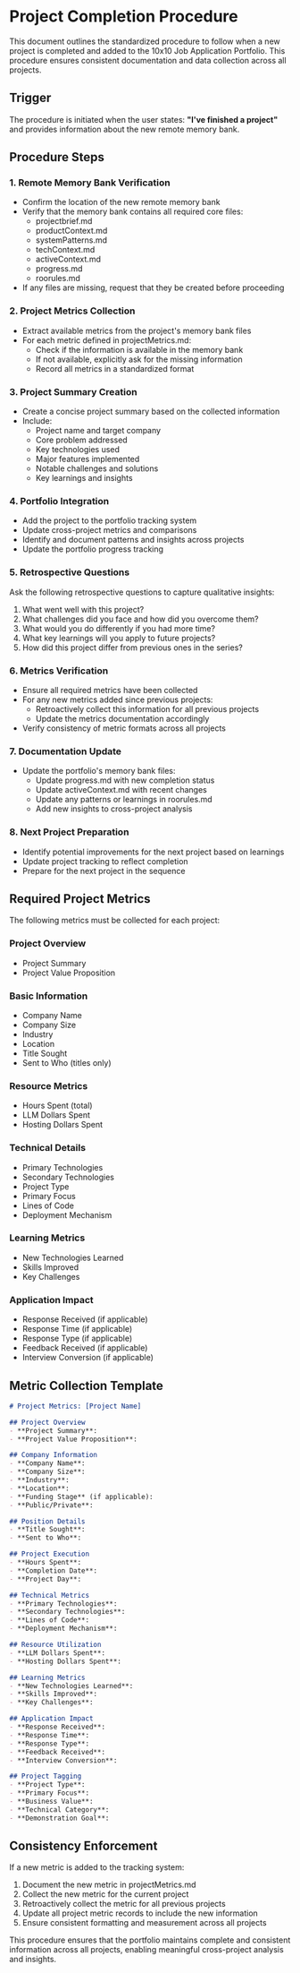 # Project Completion Procedure

This document outlines the standardized procedure to follow when a new project is completed and added to the 10x10 Job Application Portfolio. This procedure ensures consistent documentation and data collection across all projects.

## Trigger

The procedure is initiated when the user states: **"I've finished a project"** and provides information about the new remote memory bank.

## Procedure Steps

### 1. Remote Memory Bank Verification

- Confirm the location of the new remote memory bank
- Verify that the memory bank contains all required core files:
  - projectbrief.md
  - productContext.md
  - systemPatterns.md
  - techContext.md
  - activeContext.md
  - progress.md
  - roorules.md
- If any files are missing, request that they be created before proceeding

### 2. Project Metrics Collection

- Extract available metrics from the project's memory bank files
- For each metric defined in projectMetrics.md:
  - Check if the information is available in the memory bank
  - If not available, explicitly ask for the missing information
  - Record all metrics in a standardized format

### 3. Project Summary Creation

- Create a concise project summary based on the collected information
- Include:
  - Project name and target company
  - Core problem addressed
  - Key technologies used
  - Major features implemented
  - Notable challenges and solutions
  - Key learnings and insights

### 4. Portfolio Integration

- Add the project to the portfolio tracking system
- Update cross-project metrics and comparisons
- Identify and document patterns and insights across projects
- Update the portfolio progress tracking

### 5. Retrospective Questions

Ask the following retrospective questions to capture qualitative insights:

1. What went well with this project?
2. What challenges did you face and how did you overcome them?
3. What would you do differently if you had more time?
4. What key learnings will you apply to future projects?
5. How did this project differ from previous ones in the series?

### 6. Metrics Verification

- Ensure all required metrics have been collected
- For any new metrics added since previous projects:
  - Retroactively collect this information for all previous projects
  - Update the metrics documentation accordingly
- Verify consistency of metric formats across all projects

### 7. Documentation Update

- Update the portfolio's memory bank files:
  - Update progress.md with new completion status
  - Update activeContext.md with recent changes
  - Update any patterns or learnings in roorules.md
  - Add new insights to cross-project analysis

### 8. Next Project Preparation

- Identify potential improvements for the next project based on learnings
- Update project tracking to reflect completion
- Prepare for the next project in the sequence

## Required Project Metrics

The following metrics must be collected for each project:

### Project Overview
- Project Summary
- Project Value Proposition

### Basic Information
- Company Name
- Company Size
- Industry
- Location
- Title Sought
- Sent to Who (titles only)

### Resource Metrics
- Hours Spent (total)
- LLM Dollars Spent
- Hosting Dollars Spent

### Technical Details
- Primary Technologies
- Secondary Technologies
- Project Type
- Primary Focus
- Lines of Code
- Deployment Mechanism

### Learning Metrics
- New Technologies Learned
- Skills Improved
- Key Challenges

### Application Impact
- Response Received (if applicable)
- Response Time (if applicable)
- Response Type (if applicable)
- Feedback Received (if applicable)
- Interview Conversion (if applicable)

## Metric Collection Template

```markdown
# Project Metrics: [Project Name]

## Project Overview
- **Project Summary**:
- **Project Value Proposition**:

## Company Information
- **Company Name**:
- **Company Size**:
- **Industry**:
- **Location**:
- **Funding Stage** (if applicable):
- **Public/Private**:

## Position Details
- **Title Sought**:
- **Sent to Who**:

## Project Execution
- **Hours Spent**:
- **Completion Date**:
- **Project Day**:

## Technical Metrics
- **Primary Technologies**:
- **Secondary Technologies**:
- **Lines of Code**:
- **Deployment Mechanism**:

## Resource Utilization
- **LLM Dollars Spent**:
- **Hosting Dollars Spent**:

## Learning Metrics
- **New Technologies Learned**:
- **Skills Improved**:
- **Key Challenges**:

## Application Impact
- **Response Received**:
- **Response Time**:
- **Response Type**:
- **Feedback Received**:
- **Interview Conversion**:

## Project Tagging
- **Project Type**:
- **Primary Focus**:
- **Business Value**:
- **Technical Category**:
- **Demonstration Goal**:
```

## Consistency Enforcement

If a new metric is added to the tracking system:

1. Document the new metric in projectMetrics.md
2. Collect the new metric for the current project
3. Retroactively collect the metric for all previous projects
4. Update all project metric records to include the new information
5. Ensure consistent formatting and measurement across all projects

This procedure ensures that the portfolio maintains complete and consistent information across all projects, enabling meaningful cross-project analysis and insights.